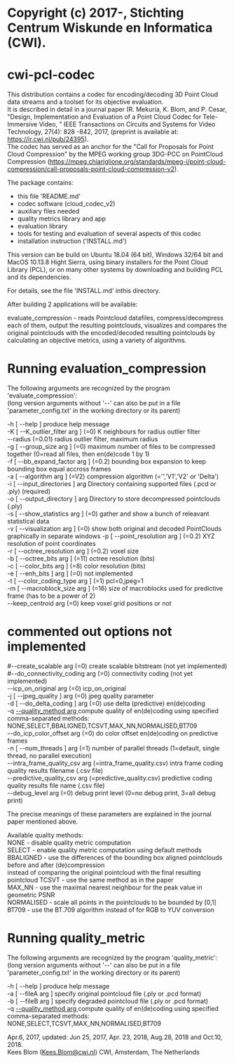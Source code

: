 # Copyright (c) 2017-, Stichting Centrum Wiskunde en Informatica (CWI).

cwi-pcl-codec
=============

This distribution contains a codec for encoding/decoding 3D Point Cloud data streams
and a toolset for its objective evaluation.   
It is described in detail in a journal paper (R. Mekuria, K. Blom, and P. Cesar,
"Design, Implementation and Evaluation of a Point Cloud Codec for Tele-Immersive Video,
" IEEE Transactions on Circuits and Systems for Video Technology, 27(4): 828 -842, 2017,
(preprint is available at: https://ir.cwi.nl/pub/24395).  
The codec has served as an anchor for the "Call for Proposals for Point Cloud Compression"
by  the MPEG working group 3DG-PCC on PointCloud Compression
(https://mpeg.chiariglione.org/standards/mpeg-i/point-cloud-compression/call-proposals-point-cloud-compression-v2).

The package contains:

* this file 'README.md'
* codec software (cloud_codec_v2)
* auxiliary files needed
* quality metrics library and app
* evaluation library
* tools for testing and evaluation of several aspects of this codec
* installation instruction ('INSTALL.md')

This version can be build on  Ubuntu 18.04 (64 bit), Windows 32/64 bit and MacOS 10.13.8 Hight Sierra,
using binary installers for the Point Cloud Library (PCL), or on many other systems by downloading
and building PCL and its dependencies.

For details, see the file 'INSTALL.md' inthis directory.

After building 2 applications will be available:

evaluate_compression - reads Pointcloud datafiles, compress/decompress each of them, output the resulting pointclouds,
		     visualizes and compares the original pointclouds with the encoded/decoded resulting pointclouds
		     by calculating an objective metrics, using a variety of algorithms.

Running evaluation_compression
==============================

The following arguments are recognized by the program 'evaluate_compression':  
(long version arguments without '--' can also be put in a file 'parameter_config.txt' in the working directory or its parent)

  -h [ --help ]                         produce help message  
  -K [ --K_outlier_filter arg ] (=0)    K neighbours for radius outlier filter   
  --radius (=0.01)                      radius outlier filter, maximum radius  
  -g [ --group_size arg ] (=0)          maximum number of files to be compressed together (0=read all files, then en(de)code 1 by 1)  
  -f [ --bb_expand_factor arg ] (=0.2)  bounding box expansion to keep bounding box equal accross frames  
  -a [ --algorithm  arg ] (=V2)         compression algorithm (='','V1','V2' or 'Delta')  
  -i [ --input_directories ] arg        Directory containing supported files (.pcd or .ply) (required)  
  -o [ --output_directory ] arg         Directory to store decompressed pointclouds (.ply)  
  -s [ --show_statistics arg ] (=0)     gather and show a bunch of releavant statistical data  
  -v [ --visualization arg ] (=0)       show both original and decoded PointClouds graphically in separate windows
  -p [ --point_resolution arg ] (=0.2)  XYZ resolution of point coordinates  
  -r [ --octree_resolution arg ] (=0.2) voxel size  
  -b [ --octree_bits arg ] (=11)        octree resolution (bits)  
  -c [ --color_bits arg ] (=8)          color resolution (bits)  
  -e [ --enh_bits ] arg ] (=0)          not implemented  
  -t [ --color_coding_type arg ] (=1)   pcl=0,jpeg=1  
  -m [ --macroblock_size arg ] (=16)    size of macroblocks used for predictive frame (has to be a power of 2)  
  --keep_centroid  arg (=0)             keep voxel grid positions or not  
# commented out options not implemented 
#--create_scalable arg (=0)            create scalable bitstream (not yet implemented)  
#--do_connectivity_coding arg (=0)     connectivity coding (not yet implemented)  
  --icp_on_original arg (=0)            icp_on_original  
  -j [ --jpeg_quality ] arg (=0)        jpeg quality parameter  
  -d [ --do_delta_coding ] arg (=0)     use delta (predictive) en(de)coding  
  -q [ --quality_method arg ](="NONE")  compute quality of en(de)coding using specified comma-separated methods:  
       			    		NONE,SELECT,BBALIGNED,TCSVT,MAX_NN,NORMALISED,BT709  
  --do_icp_color_offset arg (=0)        do color offset en(de)coding on predictive frames  
  -n [ --num_threads ] arg (=1)         number of parallel threads (1=default, single  thread, no parallel execution)  
  --intra_frame_quality_csv arg (=intra_frame_quality.csv) intra frame coding quality results filename (.csv file)  
  --predictive_quality_csv arg (=predictive_quality.csv) predictive coding quality results file name (.csv file)  
  --debug_level arg (=0)                debug print level (0=no debug print, 3=all debug print)  

The precise meanings of these parameters are explained in the journal paper mentioned above.

Available quality methods:  
NONE            - disable quality metric computation  
SELECT		- enable quality metric computation using default methods  
BBALIGNED       - use the differences of the bounding box aligned pointclouds before and after (de)compression  
                    instead of comparing the original pointcloud with the final resulting pointcloud
TCSVT           - use the same method as in the paper  
MAX_NN          - use the maximal nearest neighbour for the peak value in geometric PSNR  
NORMALISED      - scale all points in the pointclouds to be bounded by [0,1]  
BT709           - use the BT.709 algorithm instead of for RGB to YUV conversion


Running quality_metric
======================

The following arguments are recognized by the program 'quality_metric':  
(long version arguments without '--' can also be put in a file 'parameter_config.txt' in the working directory or its parent)


  -h [ --help ]                         produce help message  
  -a [ --fileA arg ]                    specify original pointcloud file (.ply or .pcd format)  
  -b [ --fileB arg ]                    specify degraded pointcloud file (.ply or .pcd format)  
  -q [ --quality_method arg ](="NONE")  compute quality of en(de)coding using specified comma-separated methods:
                          			    		NONE,SELECT,TCSVT,MAX_NN,NORMALISED,BT709


Apr.6, 2017, updated: Jun 25, 2017, Apr. 23, 2018, Aug.28, 2018 and Oct.10, 2018.   
Kees Blom (Kees.Blom@cwi.nl) CWI, Amsterdam, The Netherlands
